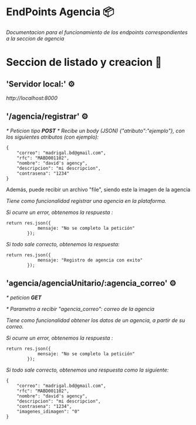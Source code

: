 # EndPoints Agencia 📦
_Documentacion para el funcionamiento de los endpoints correspondientes a la seccion de agencia_


# Seccion de listado y creacion 🔧

## 'Servidor local:' ⚙️
_http://localhost:8000_

## '/agencia/registrar' ⚙️
_* Peticion tipo **POST**_
_* Recibe un body (JSON) {"atributo":"ejemplo"}, con los siguientes atributos (con ejemplo):_
```
{
    "correo": "madrigal.bd@gmail.com",
    "rfc": "MABD001102",
    "nombre": "david's agency",
    "descripcion": "mi descripcion",
    "contrasena": "1234"
}
```
Además, puede recibir un archivo "file", siendo este la imagen de la agencia

_Tiene como funcionalidad registrar una agencia en la plataforma._

_Si ocurre un error, obtenemos la respuesta :_

```
return res.json({
            mensaje: "No se completo la petición"
        });
```

_Si todo sale correcto, obtenemos la respuesta:_
```
return res.json({
            mensaje: "Registro de agencia con exito"
        });
```

## 'agencia/agenciaUnitario/:agencia_correo' ⚙️
_* peticion **GET**_

_* Parametro a recibir "agencia_correo": correo de la agencia_

_Tiene como funcionalidad obtener los datos de un agencia, a partir de su correo._

_Si ocurre un error, obtenemos la respuesta :_

```
return res.json({
            mensaje: "No se completo la petición"
        });
```

_Si todo sale correcto, obtenemos una respuesta como la siguiente:_
```
{
    "correo": "madrigal.bd@gmail.com",
    "rfc": "MABD001102",
    "nombre": "david's agency",
    "descripcion": "mi descripcion",
    "contrasena": "1234",
    "imagenes_idimagen": "0"
}
```

